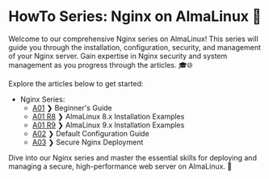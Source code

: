 # HowTo Series: Nginx on AlmaLinux 🚀

Welcome to our comprehensive Nginx series on AlmaLinux! This series will guide you through the installation, configuration, security, and management of your Nginx server. Gain expertise in Nginx security and system management as you progress through the articles. 🎓🌐

Explore the articles below to get started:

- Nginx Series:
    - [A01](NginxSeriesA01.md) ❯ Beginner's Guide
    - [A01 R8](NginxSeriesA01R8.md) ❯ AlmaLinux 8.x Installation Examples
    - [A01 R9](NginxSeriesA01R9.md) ❯ AlmaLinux 9.x Installation Examples
    - [A02](NginxSeriesA02.md) ❯ Default Configuration Guide
    - [A03](NginxSeriesA03P1.md) ❯ Secure Nginx Deployment

Dive into our Nginx series and master the essential skills for deploying and managing a secure, high-performance web server on AlmaLinux. 💪
